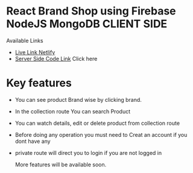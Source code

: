 # React Brand Shop using Firebase NodeJS MongoDB CLIENT SIDE



Available Links

-  [Live Link Netlify](https://65549cc056a951006efb46ff--effulgent-crisp-c1ffbb.netlify.app/) 
- [Server Side Code Link](https://github.com/sharifulislamshihan/brand-shop-server) Click here

 # Key features

 - You can see product Brand wise by clicking brand.
 - In the collection route You can search Product
 - You can watch details, edit or delete product from collection route
 - Before doing any operation you must need to Creat an account if you dont have any
 - private route will direct you to login if you are not logged in

   More features will be available soon.
